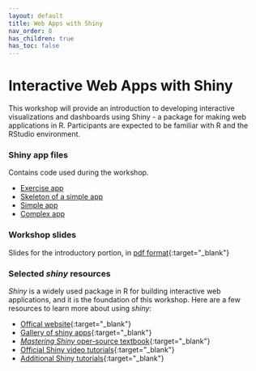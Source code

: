 ```yaml
---
layout: default
title: Web Apps with Shiny
nav_order: 8
has_children: true
has_toc: false
---
```


# Interactive Web Apps with Shiny

This workshop will provide an introduction to developing interactive visualizations and dashboards using Shiny - a package for making web applications in R. Participants are expected to be familiar with R and the RStudio environment.

### Shiny app files
Contains code used during the workshop.
- [Exercise app](exercise/app.R)
- [Skeleton of a simple app](skeleton/app.R)
- [Simple app](simple/app.R)
- [Complex app](complex/app.R)

### Workshop slides
Slides for the introductory portion, in [pdf format](slides/r-shiny-slides.pdf){:target="_blank"}

### Selected _shiny_ resources
_Shiny_ is a widely used package in R for building interactive web applications, and it is the foundation of this workshop. Here are a few resources to learn more about using _shiny_:

- [Offical website](https://shiny.rstudio.com/){:target="_blank"}
- [Gallery of shiny apps](https://shiny.rstudio.com/gallery/){:target="_blank"}
- [_Mastering Shiny_ oper-source textbook](https://mastering-shiny.org/){:target="_blank"}
- [Official Shiny video tutorials](https://shiny.rstudio.com/tutorial/){:target="_blank"}
- [Additional Shiny tutorials](https://rstudio-education.github.io/shiny-course/){:target="_blank"}
